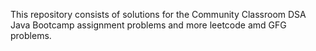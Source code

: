 This repository consists of solutions for the Community Classroom DSA Java Bootcamp assignment problems and more leetcode amd GFG problems.
